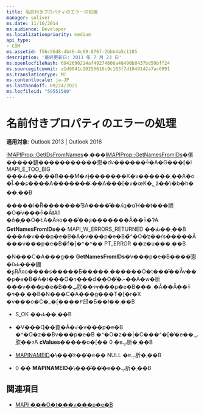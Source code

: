 ```yaml
---
title: 名前付きプロパティのエラーの処理
manager: soliver
ms.date: 11/16/2014
ms.audience: Developer
ms.localizationpriority: medium
api_type:
- COM
ms.assetid: f56c56d8-db46-4c69-876f-2bbb4a5c1185
description: '最終更新日: 2011 年 7 月 23 日'
ms.openlocfilehash: 6942690214af49274608a48490b8437bd59bff24
ms.sourcegitcommit: a1d9041c20256616c9c183f7d1049142a7ac6991
ms.translationtype: MT
ms.contentlocale: ja-JP
ms.lasthandoff: 09/24/2021
ms.locfileid: "59551500"
---
```

# <a name="handling-named-property-errors"></a>名前付きプロパティのエラーの処理
  
**適用対象**: Outlook 2013 | Outlook 2016 
  
[IMAPIProp::GetIDsFromNames](imapiprop-getidsfromnames.md)�܂���[IMAPIProp::GetNamesFromIDs](imapiprop-getnamesfromids.md)�傫�����鏈�����������悤�ɗv������ꍇ�A�G���[�l MAPI_E_TOO_BIG ���Ԃ���܂��B���M�҂ɉ�������K�v������܂��A�o�Ȉ˗��ɕ����A�������̈˗��A���[�v�œK�؂ȃ��\�b�h���܂��B 
  
�����I�Ȑ�������ƁA����̎��ʎq�ɑΉ��t���閼�O�͗v���ꍇ�ȂǁA1 �ȏ�̖��O�ŁA�Ăяo���̌��ʂ�������Ȃ��ꍇ�ɁA **GetNamesFromIDs**�� MAPI_W_ERRORS_RETURNED ��Ԃ��܂��B ���A�v���p�e�B�A�v���p�e�B�̃^�O�̔z��ŕs�����Ă���v���p�e�B�̃f�[�^�^�� PT_ERROR ��z�u���܂��B 
  
�N���C�A���g�� **GetNamesFromIDs**�̓v���p�e�B����̂悤�ȕԂ���錋�ʂɌĂяo����s�����Ƃ�����܂������O�t���̂��ׂẴv���p�e�B�́A�t���O�ɂ���ď��O�̎�ނ��A�w�肵���v���p�e�B��ݒ肷��ɂ̓v���p�e�B���܂܂�Ă��Ȃ��ꍇ�ɂ��܂��B�N���C�A���g���T�[�r�X �v���o�C�_�[����߂邱�Ƃ��ł��܂��B 
  
- S_OK ��Ԃ��܂��B
    
- �V���Ɋ��蓖�Ă�ꂽ�v���p�e�B �^�O�z��Ƀv���p�e�B �^�O�z��|�C���^�[�̓�e��ݒ肷��ɂ́A **cValues**�����o�[�� 0 �ɐݒ肵�܂��B 
    
- [MAPINAMEID](mapinameid.md)�\���̔z��̓�e�� NULL �ɐݒ肵�܂��B 
    
- 0 �� **MAPINAMEID**�\���̐��̓�e��ݒ肵�܂��B 
    
## <a name="see-also"></a>関連項目

- [MAPI ���O�t���v���p�e�B](mapi-named-properties.md)

